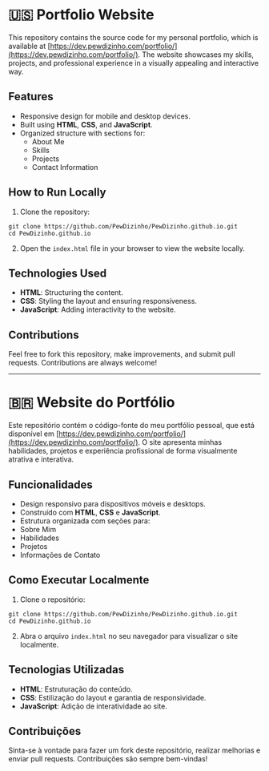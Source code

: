 # 🇺🇸 Portfolio Website

This repository contains the source code for my personal portfolio, which is available at [https://dev.pewdizinho.com/portfolio/](https://dev.pewdizinho.com/portfolio/). The website showcases my skills, projects, and professional experience in a visually appealing and interactive way.

## Features
- Responsive design for mobile and desktop devices.
- Built using **HTML**, **CSS**, and **JavaScript**.
- Organized structure with sections for:
  - About Me
  - Skills
  - Projects
  - Contact Information

## How to Run Locally
1. Clone the repository:
```
git clone https://github.com/PewDizinho/PewDizinho.github.io.git
cd PewDizinho.github.io
```
2. Open the `index.html` file in your browser to view the website locally.

## Technologies Used
- **HTML**: Structuring the content.
- **CSS**: Styling the layout and ensuring responsiveness.
- **JavaScript**: Adding interactivity to the website.

## Contributions
Feel free to fork this repository, make improvements, and submit pull requests. Contributions are always welcome!

---

# 🇧🇷 Website do Portfólio

Este repositório contém o código-fonte do meu portfólio pessoal, que está disponível em [https://dev.pewdizinho.com/portfolio/](https://dev.pewdizinho.com/portfolio/). O site apresenta minhas habilidades, projetos e experiência profissional de forma visualmente atrativa e interativa.

## Funcionalidades
- Design responsivo para dispositivos móveis e desktops.
- Construído com **HTML**, **CSS** e **JavaScript**.
- Estrutura organizada com seções para:
- Sobre Mim
- Habilidades
- Projetos
- Informações de Contato

## Como Executar Localmente
1. Clone o repositório:
```
git clone https://github.com/PewDizinho/PewDizinho.github.io.git
cd PewDizinho.github.io
```
2. Abra o arquivo `index.html` no seu navegador para visualizar o site localmente.

## Tecnologias Utilizadas
- **HTML**: Estruturação do conteúdo.
- **CSS**: Estilização do layout e garantia de responsividade.
- **JavaScript**: Adição de interatividade ao site.

## Contribuições
Sinta-se à vontade para fazer um fork deste repositório, realizar melhorias e enviar pull requests. Contribuições são sempre bem-vindas!
